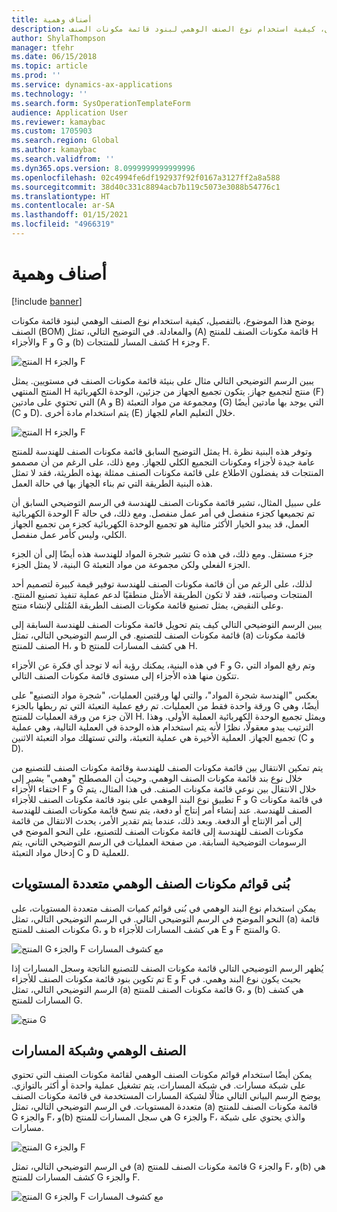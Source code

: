 ```yaml
---
title: أصناف وهمية
description: يشرح هذا الموضوع، بالتفصيل، كيفية استخدام نوع الصنف الوهمي لبنود قائمة مكونات الصنف (BOM) والمعادلة في Dynamics 365 Supply Chain Management.
author: ShylaThompson
manager: tfehr
ms.date: 06/15/2018
ms.topic: article
ms.prod: ''
ms.service: dynamics-ax-applications
ms.technology: ''
ms.search.form: SysOperationTemplateForm
audience: Application User
ms.reviewer: kamaybac
ms.custom: 1705903
ms.search.region: Global
ms.author: kamaybac
ms.search.validfrom: ''
ms.dyn365.ops.version: 8.0999999999999996
ms.openlocfilehash: 02c4994fe6df192937f92f0167a3127ff2a8a588
ms.sourcegitcommit: 38d40c331c8894acb7b119c5073e3088b54776c1
ms.translationtype: HT
ms.contentlocale: ar-SA
ms.lasthandoff: 01/15/2021
ms.locfileid: "4966319"
---
```

# <a name="phantom-items"></a>أصناف وهمية

[!include [banner](../includes/banner.md)]

يوضح هذا الموضوع، بالتفصيل، كيفية استخدام نوع الصنف الوهمي لبنود قائمة مكونات الصنف (BOM) والمعادلة. في التوضيح التالي، تمثل (A) قائمة مكونات الصنف للمنتج H والأجزاء F و G و (b) كشف المسار للمنتجات H وجزء F.

![المنتج H والجزء F](media/product-H-part-F.png)


يبين الرسم التوضيحي التالي مثال على بنيئة قائمة مكونات الصنف في مستويين. يمثل المنتج المنتهي H منتج لتجميع جهاز. يتكون تجميع الجهاز من جزئين، الوحدة الكهربائية (F) التي تحتوي على مادتين (A و B) ومجموعة من مواد التعبئة (G) التي يوجد بها مادتين أيضًا (C و D). يتم استخدام مادة أخرى (E) خلال التعليم العام للجهاز.

![المنتج H والجزء F](media/product-H-part-B.png)

يمثل التوضيح السابق قائمة مكونات الصنف للهندسة للمنتج H. وتوفر هذه البنية نظرة عامة جيدة لأجزاء ومكونات التجميع الكلي للجهاز. ومع ذلك، على الرغم من أن مصممو المنتجات قد يفضلون الاطلاع على قائمة مكونات الصنف ممثلة بهذه الطريثة، فقد لا تمثل هذه البنية الطريقة التي تم بناء الجهاز بها في حالة العمل.  

على سبيل المثال، تشير قائمة مكونات الصنف للهندسة في الرسم التوضيحي السابق أن الوحدة الكهربائية F تم تجميعها كجزء منفصل في أمر عمل منفصل. ومع ذلك، في حالة العمل، قد يبدو الخيار الأكثر مثالية هو تجميع الوحدة الكهربائية كجزء من تجميع الجهاز الكلي، وليس كأمر عمل منفصل.

تشير شجرة المواد للهندسة هذه أيضًا إلى أن الجزء G جزء مستقل. ومع ذلك، في هذه البنية، لا يمثل الجزء G الجزء الفعلي ولكن مجموعة من مواد التعبئة. 

لذلك، على الرغم من أن قائمة مكونات الصنف للهندسة توفير قيمة كبيرة لتصميم أحد المنتجات وصيانته، فقد لا تكون الطريقة الأمثل منطقيًا لدعم عملية تنفيذ تصنيع المنتج. وعلى النقيض، يمثل تصنيع قائمة مكونات الصنف الطريقة المُثلى لإنشاء منتج.

يبين الرسم التوضيحي التالي كيف يتم تحويل قائمة مكونات الصنف للهندسة السابقة إلى قائمة مكونات الصنف للتصنيع. في الرسم التوضيحي التالي، تمثل (a) قائمة مكونات الصنف للمنتج H، و b هي كشف المسارات للمنتج H.

في هذه البنية، يمكنك رؤية أنه لا توجد أي فكرة عن الأجزاء F و G، وتم رفع المواد التي تتكون منها هذه الأجزاء إلى مستوى قائمة مكونات الصنف التالي. 

بعكس "الهندسة شجرة المواد"، والتي لها ورقتين العمليات، "شجرة مواد التصنيع" على ورقة واحدة فقط من العمليات. تم رفع عملية التعبئة التي تم ربطها بالجزء G أيضًا، وهي الآن جزء من ورقة العمليات للمنتج H. ويمثل تجميع الوحدة الكهربائية العملية الأولى. وهذا الترتيب يبدو معقولًا، نظرًا لأنه يتم استخدام هذه الوحدة في العملية التالية، وهي عملية تجميع الجهاز. العملية الأخيرة هي عملية التعبئة، والتي تستهلك مواد التعبئة الاثنين (C و D).

يتم تمكين الانتقال بين قائمة مكونات الصنف للهندسة وقائمة مكونات الصنف للتصنيع من خلال نوع بند قائمة مكونات الصنف الوهمي.‬ وحيث أن المصطلح "وهمي" يشير إلى اختفاء الأجزاء F و G خلال الانتقال بين نوعي قائمة مكونات الصنف. في هذا المثال، يتم تطبيق نوع البند الوهمي على بنود قائمة مكونات الصنف للأجزاء F و G في قائمة مكونات الصنف للهندسة. عند إنشاء أمر إنتاج أو دفعة، يتم نسخ قائمة مكونات الصنف للهندسة إلى أمر الإنتاج أو الدفعة. وبعد ذلك، عندما يتم تقدير الأمر، يحدث الانتقال من قائمة مكونات الصنف للهندسة إلى قائمة مكونات الصنف للتصنيع، على النحو الموضح في الرسومات التوضيحية السابقة. من صفحة العمليات في الرسم التوضيحي الثاني، يتم إدخال مواد التعبئة C و D للعملية. 

## <a name="multilevel-phantom-bom-structures"></a>بُنى قوائم مكونات الصنف الوهمي متعددة المستويات
يمكن استخدام نوع البند الوهمي في بُنى قوائم كميات الصنف متعددة المستويات، على النحو الموضح في الرسم التوضيحي التالي. في الرسم التوضيحي التالي، تمثل (a) قائمة مكونات الصنف للمنتج G، و b هي كشف المسارات للأجزاء E و F والمنتج G. 

![المنتج G والجزء F مع كشوف المسارات](media/product-G-route-sheet-G.png)


يُظهر الرسم التوضيحي التالي قائمة مكونات الصنف للتصنيع الناتجة وسجل المسارات إذا تم تكوين بنود قائمة مكونات الصنف للأجزاء E و F بحيث يكون نوع البند وهمي. في الرسم التوضيحي التالي، تمثل (a) قائمة مكونات الصنف للمنتج G، و (b) هي كشف المسارات للمنتج G.

![منتج G](media/product-G.png)


## <a name="phantom-and-route-network"></a>الصنف الوهمي وشبكة المسارات
يمكن أيضًا استخدام قوائم مكونات الصنف الوهمي لقائمة مكونات الصنف التي تحتوي على شبكة مسارات. في شبكة المسارات، يتم تشغيل عملية واحدة أو أكثر بالتوازي. يوضح الرسم البياني التالي مثالًا لشبكة المسارات المستخدمة في قائمة مكونات الصنف متعددة المستويات. في الرسم التوضيحي التالي، تمثل (a) قائمة مكونات الصنف للمنتج G والجزء F، و(b) هي سجل المسارات للمنتج G والجزء F، والذي يحتوي على شبكة مسارات.

![المنتج G والجزء F](media/product-G-part-F.png)


في الرسم التوضيحي التالي، تمثل (a) قائمة مكونات الصنف للمنتج G والجزء F، و(b) هي كشف المسارات للمنتج G والجزء F.

![المنتج G والجزء F مع كشوف المسارات](media/product-G-part-F-with-route-sheet.png)
